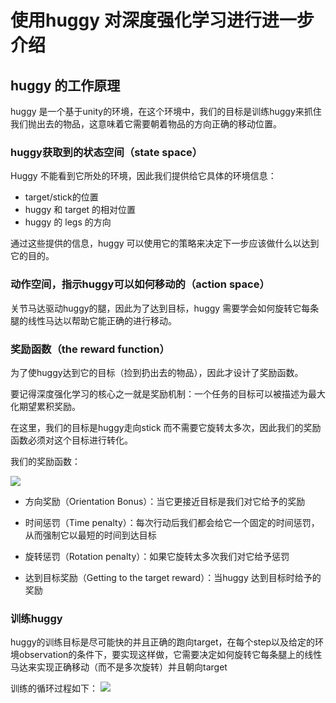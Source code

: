 # 使用huggy 对深度强化学习进行进一步介绍

## huggy 的工作原理

huggy 是一个基于unity的环境，在这个环境中，我们的目标是训练huggy来抓住我们抛出去的物品，这意味着它需要朝着物品的方向正确的移动位置。

### huggy获取到的状态空间（state space）

Huggy 不能看到它所处的环境，因此我们提供给它具体的环境信息：

- target/stick的位置
- huggy 和 target 的相对位置
- huggy 的 legs 的方向

通过这些提供的信息，huggy 可以使用它的策略来决定下一步应该做什么以达到它的目的。

### 动作空间，指示huggy可以如何移动的（action space）

关节马达驱动huggy的腿，因此为了达到目标，huggy 需要学会如何旋转它每条腿的线性马达以帮助它能正确的进行移动。

### 奖励函数（the reward function）

为了使huggy达到它的目标（捡到扔出去的物品），因此才设计了奖励函数。

要记得深度强化学习的核心之一就是奖励机制：一个任务的目标可以被描述为最大化期望累积奖励。

在这里，我们的目标是huggy走向stick 而不需要它旋转太多次，因此我们的奖励函数必须对这个目标进行转化。

我们的奖励函数：

![](https://huggingface.co/datasets/huggingface-deep-rl-course/course-images/resolve/main/en/notebooks/unit-bonus1/reward.jpg)

- 方向奖励（Orientation Bonus）：当它更接近目标是我们对它给予的奖励

- 时间惩罚（Time penalty）：每次行动后我们都会给它一个固定的时间惩罚，从而强制它以最短的时间到达目标

- 旋转惩罚（Rotation penalty）：如果它旋转太多次我们对它给予惩罚

- 达到目标奖励（Getting to the target reward）：当huggy 达到目标时给予的奖励

### 训练huggy

huggy的训练目标是尽可能快的并且正确的跑向target，在每个step以及给定的环境observation的条件下，要实现这样做，它需要决定如何旋转它每条腿上的线性马达来实现正确移动（而不是多次旋转）并且朝向target

训练的循环过程如下：
![](https://huggingface.co/datasets/huggingface-deep-rl-course/course-images/resolve/main/en/notebooks/unit-bonus1/huggy-loop.jpg)